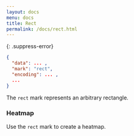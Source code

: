 ```yaml
---
layout: docs
menu: docs
title: Rect
permalink: /docs/rect.html
---
```


{: .suppress-error}
```json
{
  "data": ... ,
  "mark": "rect",
  "encoding": ... ,
  ...
}
```

The `rect` mark represents an arbitrary rectangle.

### Heatmap

Use the `rect` mark to create a heatmap.

<span class="vl-example" data-name="rect_heatmap"></span>
